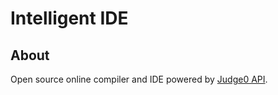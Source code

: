 # Intelligent  IDE
## About
Open source online compiler and IDE powered by [Judge0 API](https://github.com/judge0/api).
